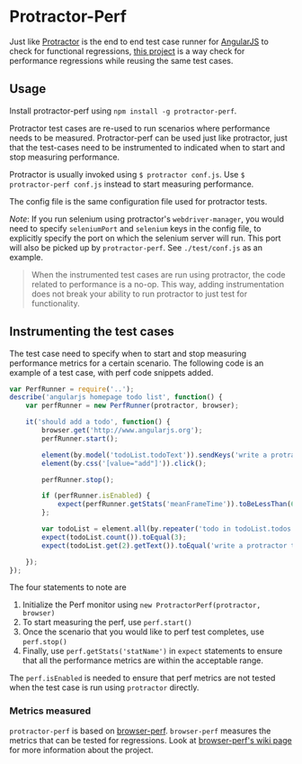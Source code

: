 # Protractor-Perf

Just like [Protractor](https://github.com/angular/protractor) is the end to end test case runner for [AngularJS](https://github.com/angular/angular.js/) to check for functional regressions, [this project](htto://npmjs.org/package/protractor-perf) is a way check for performance regressions while reusing the same test cases. 

## Usage

Install protractor-perf using `npm install -g protractor-perf`. 

Protractor test cases are re-used to run scenarios where performance needs to be measured. Protractor-perf can be used just like protractor, just that the test-cases need to be instrumented to indicated when to start and stop measuring performance. 

Protractor is usually invoked using `$ protractor conf.js`. Use `$ protractor-perf conf.js` instead to start measuring performance. 

The config file is the same configuration file used for protractor tests. 

_Note_: If you run selenium using protractor's `webdriver-manager`, you would need to specify `seleniumPort` and `selenium` keys in the config file, to explicitly specify the port on which the selenium server will run. This port will also be picked up by `protractor-perf`. See `./test/conf.js` as an example.  

> When the instrumented test cases are run using protractor, the code related to performance is a no-op. This way, adding instrumentation does not break your ability to run protractor to just test for functionality.  

## Instrumenting the test cases

The test case need to specify when to start and stop measuring performance metrics for a certain scenario. The following code is an example of a test case, with perf code snippets added. 

```javascript
var PerfRunner = require('..');
describe('angularjs homepage todo list', function() {
	var perfRunner = new PerfRunner(protractor, browser);

	it('should add a todo', function() {
		browser.get('http://www.angularjs.org');
		perfRunner.start();

		element(by.model('todoList.todoText')).sendKeys('write a protractor test');
		element(by.css('[value="add"]')).click();

		perfRunner.stop();

		if (perfRunner.isEnabled) {
			expect(perfRunner.getStats('meanFrameTime')).toBeLessThan(60);
		};

		var todoList = element.all(by.repeater('todo in todoList.todos'));
		expect(todoList.count()).toEqual(3);
		expect(todoList.get(2).getText()).toEqual('write a protractor test');

	});
});
```

The four statements to note are 

1. Initialize the Perf monitor using `new ProtractorPerf(protractor, browser)`
2. To start measuring the perf, use `perf.start()`
3. Once the scenario that you would like to perf test completes, use `perf.stop()`
4. Finally, use `perf.getStats('statName')` in `expect` statements to ensure that all the performance metrics are within the acceptable range.

The `perf.isEnabled` is needed to ensure that perf metrics are not tested when the test case is run using `protractor` directly. 


### Metrics measured   

`protractor-perf` is based on [browser-perf](http://github.com/axemclion/browser-perf). `browser-perf` measures the metrics that can be tested for regressions. Look at [browser-perf's wiki page](https://github.com/axemclion/browser-perf/wiki) for more information about the project. 
